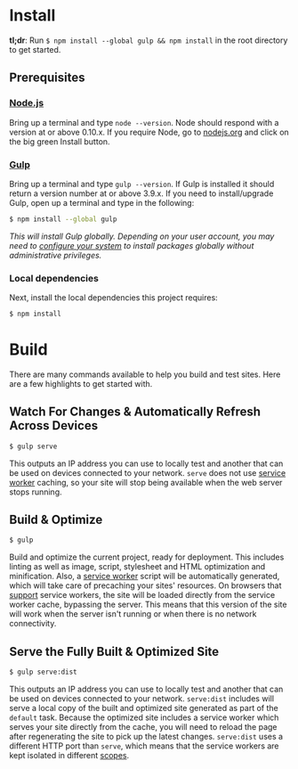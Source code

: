 # Install

**tl;dr**: Run `$ npm install --global gulp && npm install` in the root directory to get started.

## Prerequisites

### [Node.js](https://nodejs.org)

Bring up a terminal and type `node --version`.
Node should respond with a version at or above 0.10.x.
If you require Node, go to [nodejs.org](https://nodejs.org) and click on the big green Install button.

### [Gulp](http://gulpjs.com)

Bring up a terminal and type `gulp --version`.
If Gulp is installed it should return a version number at or above 3.9.x.
If you need to install/upgrade Gulp, open up a terminal and type in the following:

```sh
$ npm install --global gulp
```

*This will install Gulp globally. Depending on your user account, you may need to [configure your system](https://github.com/sindresorhus/guides/blob/master/npm-global-without-sudo.md) to install packages globally without administrative privileges.*


### Local dependencies

Next, install the local dependencies this project requires:

```sh
$ npm install
```

# Build

There are many commands available to help you build and test sites. Here are a few highlights to get started with.

## Watch For Changes & Automatically Refresh Across Devices

```sh
$ gulp serve
```

This outputs an IP address you can use to locally test and another that can be used on devices
connected to your network.
`serve` does not use [service worker](http://www.html5rocks.com/en/tutorials/service-worker/introduction/)
caching, so your site will stop being available when the web server stops running.

## Build & Optimize

```sh
$ gulp
```

Build and optimize the current project, ready for deployment.
This includes linting as well as image, script, stylesheet and HTML optimization and minification.
Also, a [service worker](http://www.html5rocks.com/en/tutorials/service-worker/introduction/)
script will be automatically generated, which will take care of precaching your sites' resources.
On browsers that [support](https://jakearchibald.github.io/isserviceworkerready/) service
workers, the site will be loaded directly from the service worker cache, bypassing the server.
This means that this version of the site will work when the server isn't running or when there is
no network connectivity.

## Serve the Fully Built & Optimized Site

```sh
$ gulp serve:dist
```

This outputs an IP address you can use to locally test and another that can be used on devices
connected to your network.
`serve:dist` includes will serve a local copy of the built and optimized site generated as part
of the `default` task.
Because the optimized site includes a service worker which serves your site directly from the
cache, you will need to reload the page after regenerating the site to pick up the latest changes.
`serve:dist` uses a different HTTP port than `serve`, which means that the service workers are
kept isolated in different [scopes](https://developer.mozilla.org/en-US/docs/Web/API/Service_Worker_API/Using_Service_Workers#Registering_your_worker).